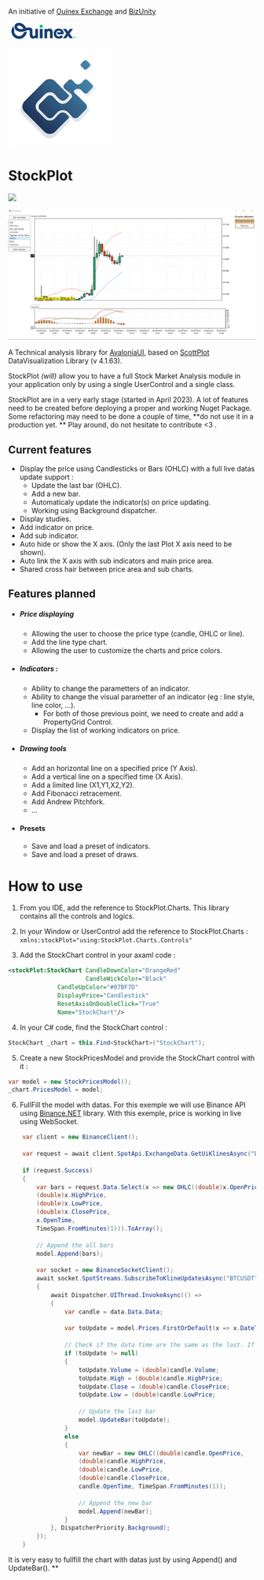 
An initiative of [Ouinex Exchange](http://ouinex.com/ "Ouinex Exchange") and [BizUnity](https://www.linkedin.com/company/bizunity/ "BizUnity")

![](/Images/ouinex.png)

![](/Images/BizUnity.jpeg)

# StockPlot
![](/Images/StockPlot3.gif)

![](/Images/stockplot4.gif)

A Technical analysis library for [AvaloniaUI](https://avaloniaui.net/ "AvaloniaUI"), based on [ScottPlot](https://scottplot.net/ "ScottPlot") DataVisualization Library (v 4.1.63).

StockPlot *(will)* allow you to have a full Stock Market Analysis module in your application only by using a single UserControl and a single class. 

StockPlot are in a very early stage (started in April 2023). A lot of features need to be created before deploying a proper and working Nuget Package.
Some refactoring may need to be done a couple of time, **do not use it in a production yet. **
Play around, do not hesitate to contribute <3 .



## Current features
+ Display the price using Candlesticks or Bars (OHLC) with a full live datas update support :
	+ Update the last bar (OHLC).
	+ Add a new bar.
	+ Automaticaly update the indicator(s) on price updating.
	+ Working using Background dispatcher.
+ Display studies.
+ Add indicator on price.
+ Add sub indicator.
+ Auto hide or show the X axis. (Only the last Plot X axis need to be shown).
+ Auto link the X axis with sub indicators and main price area.
+ Shared cross hair between price area and sub charts.


## Features planned

+ ##### Price displaying
	+ Allowing the user to choose the price type (candle, OHLC or line).
	+ Add the line type chart.
	+ Allowing the user to customize the charts and price colors.
+ ##### Indicators :
	+ Ability to change the parametters of an indicator.
	+ Ability to change the visual parametter of an indicator (eg : line style, line color, ...).
		+ For both of those previous point, we need to create and add a PropertyGrid Control.
	+ Display the list of working indicators on price.
+ ##### Drawing tools
	+ Add an horizontal line on a specified price (Y Axis).
	+ Add a vertical line on a specified time (X Axis).
	+ Add a limited line (X1,Y1,X2,Y2).
	+ Add Fibonacci retracement.
	+ Add Andrew Pitchfork.
	+ ...
+ #### Presets
	+ Save and load a preset of indicators.
	+ Save and load a preset of draws.

# How to use
1) From you IDE, add the reference to StockPlot.Charts.
This library contains all the controls and logics. 

2) In your Window or UserControl add the reference to StockPlot.Charts :
`xmlns:stockPlot="using:StockPlot.Charts.Controls"`

3) Add the StockChart control in your axaml code :
```xml
<stockPlot:StockChart CandleDownColor="OrangeRed"
                      CandleWickColor="Black"
		      CandleUpColor="#07BF7D"
		      DisplayPrice="Candlestick"
		      ResetAxisOnDoubleClick="True"
		      Name="StockChart"/>
```
4) In your C# code, find the StockChart control :
```csharp
StockChart _chart = this.Find<StockChart>("StockChart");
```
5) Create a new StockPricesModel and provide the StockChart control with it :
```csharp
var model = new StockPricesModel();
_chart.PricesModel = model;
```
6) FullFill the model with datas. For this exemple we will use Binance API using [Binance.NET](https://github.com/JKorf/Binance.Net "Binance.NET") library.
With this exemple, price is working in live using WebSocket.
```csharp
    var client = new BinanceClient();

    var request = await client.SpotApi.ExchangeData.GetUiKlinesAsync("BTCUSDT", Binance.Net.Enums.KlineInterval.OneMinute, limit: 500);

    if (request.Success)
    {
        var bars = request.Data.Select(x => new OHLC((double)x.OpenPrice,
        (double)x.HighPrice, 
        (double)x.LowPrice, 
        (double)x.ClosePrice, 
        x.OpenTime, 
        TimeSpan.FromMinutes(1))).ToArray();

        // Append the all bars
        model.Append(bars);

        var socket = new BinanceSocketClient();
        await socket.SpotStreams.SubscribeToKlineUpdatesAsync("BTCUSDT", Binance.Net.Enums.KlineInterval.OneMinute, async (data) =>
        {
            await Dispatcher.UIThread.InvokeAsync(() =>
            {
                var candle = data.Data.Data;

                var toUpdate = model.Prices.FirstOrDefault(x => x.DateTime == candle.OpenTime);

                // Check if the data time are the same as the last. If not, it means we have to add a new bar
                if (toUpdate != null)
                {
                    toUpdate.Volume = (double)candle.Volume;
                    toUpdate.High = (double)candle.HighPrice;
                    toUpdate.Close = (double)candle.ClosePrice;
                    toUpdate.Low = (double)candle.LowPrice;

                    // Update the last bar
                    model.UpdateBar(toUpdate);
                }
                else
                {
                    var newBar = new OHLC((double)candle.OpenPrice, 
                    (double)candle.HighPrice,
                    (double)candle.LowPrice, 
                    (double)candle.ClosePrice, 
                    candle.OpenTime, TimeSpan.FromMinutes(1));

                    // Append the new bar
                    model.Append(newBar);
                }
            }, DispatcherPriority.Background);                       
        });
    }
```

It is very easy to fullfill the chart with datas just by using Append() and UpdateBar().
**

